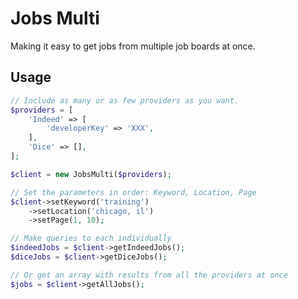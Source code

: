 # Jobs Multi
Making it easy to get jobs from multiple job boards at once.

## Usage
```php
// Include as many or as few providers as you want.
$providers = [
    'Indeed' => [
        'developerKey' => 'XXX',
    ],
    'Dice' => [],
];

$client = new JobsMulti($providers);

// Set the parameters in order: Keyword, Location, Page
$client->setKeyword('training')
    ->setLocation('chicago, il')
    ->setPage(1, 10);

// Make queries to each individually
$indeedJobs = $client->getIndeedJobs();
$diceJobs = $client->getDiceJobs();

// Or get an array with results from all the providers at once
$jobs = $client->getAllJobs();
```
